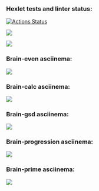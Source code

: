 ### Hexlet tests and linter status:
[![Actions Status](https://github.com/ElKlaus/frontend-project-lvl1/workflows/hexlet-check/badge.svg)](https://github.com/ElKlaus/frontend-project-lvl1/actions)

<a href="https://codeclimate.com/github/ElKlaus/frontend-project-lvl1/maintainability"><img src="https://api.codeclimate.com/v1/badges/eb698603979aadad815e/maintainability" /></a>

<a href="https://codeclimate.com/github/ElKlaus/frontend-project-lvl1/test_coverage"><img src="https://api.codeclimate.com/v1/badges/eb698603979aadad815e/test_coverage" /></a>


### Brain-even asciinema:
<a href="https://asciinema.org/a/9Lg6BE0UHdPcbzjjITxTdMccn" target="_blank"><img src="https://asciinema.org/a/9Lg6BE0UHdPcbzjjITxTdMccn.svg" /></a>

### Brain-calc asciinema:
<a href="https://asciinema.org/a/cNupu2fBuwaXKZZgu5PsaNCxj" target="_blank"><img src="https://asciinema.org/a/cNupu2fBuwaXKZZgu5PsaNCxj.svg" /></a>

### Brain-gsd asciinema:
<a href="https://asciinema.org/a/b2MR3mcJw8gj1mNgvkVjJ66KF" target="_blank"><img src="https://asciinema.org/a/b2MR3mcJw8gj1mNgvkVjJ66KF.svg" /></a>

### Brain-progression asciinema:
<a href="https://asciinema.org/a/sWzzY7JqSx1IlkmE2pbanx1Dz" target="_blank"><img src="https://asciinema.org/a/sWzzY7JqSx1IlkmE2pbanx1Dz.svg" /></a>

### Brain-prime asciinema:
<a href="https://asciinema.org/a/mP2ZYGQfk6v0SfjsdxdjeMEXM" target="_blank"><img src="https://asciinema.org/a/mP2ZYGQfk6v0SfjsdxdjeMEXM.svg" /></a>